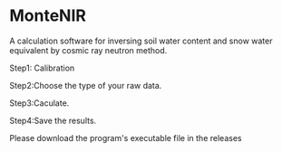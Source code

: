 # MonteNIR
A calculation software for inversing soil water content and snow water equivalent by cosmic ray neutron method.

Step1: Calibration

Step2:Choose the type of your raw data.

Step3:Caculate.

Step4:Save the results.

Please download the program's executable file in the releases
